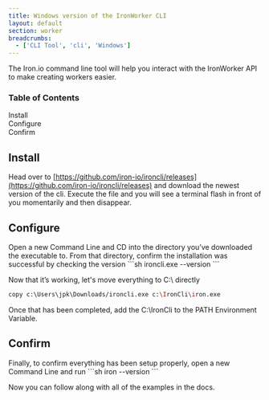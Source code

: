 ```yaml
---
title: Windows version of the IronWorker CLI
layout: default
section: worker
breadcrumbs:
  - ['CLI Tool', 'cli', 'Windows']
---
```


The Iron.io command line tool will help you interact with the IronWorker API to make creating workers easier.
<section id="toc">
  <h3>Table of Contents</h3>
  <ul>
    <li><a href="#installing">Install</a></li>
    <li><a href="#configuration">Configure</a></li>
    <li><a href="#Confirm">Confirm</a></li>
  </ul>
</section>

<h2 id="installing">Install</h2>

Head over to [https://github.com/iron-io/ironcli/releases](https://github.com/iron-io/ironcli/releases) and download the newest version of the cli. Execute the file and you will see a terminal flash in front of you momentarily and then disappear.


<h2 id="configuration">Configure</h2>
Open a new Command Line and CD into the directory you’ve downloaded the executable to. From that directory, confirm the installation was successful by checking the version
```sh
ironcli.exe --version
```

Now that it’s working, let's move everything to C:\ directly
```sh
copy c:\Users\jpk\Downloads/ironcli.exe c:\IronCli\iron.exe
```

Once that has been completed, add the C:\IronCli to the PATH Environment Variable. 

<h2 id="confirm">Confirm</h2>
Finally, to confirm everything has been setup properly, open a new Command Line and run
```sh
iron --version
```

Now you can follow along with all of the examples in the docs. 



